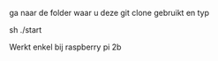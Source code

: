 ga naar de folder waar u deze git clone gebruikt en typ

sh ./start


Werkt enkel bij raspberry pi 2b
